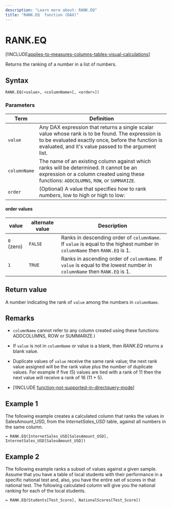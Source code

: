 ```yaml
---
description: "Learn more about: RANK.EQ"
title: "RANK.EQ  function (DAX)"
---
```

# RANK.EQ

[!INCLUDE[applies-to-measures-columns-tables-visual-calculations](includes/applies-to-measures-columns-tables-visual-calculations.md)]

Returns the ranking of a number in a list of numbers.  
  
## Syntax  
  
```dax
RANK.EQ(<value>, <columnName>[, <order>])  
```
  
### Parameters

|Term|Definition|  
|--------|--------------|  
|`value` |Any DAX expression that returns a single scalar value whose rank is to be found. The expression is to be evaluated exactly once, before the function is evaluated, and it's value passed to the argument list.  |  
|`columnName` |The name of an existing column against which ranks will be determined. It cannot be an expression or a column created using these functions: `ADDCOLUMNS`, `ROW`, or `SUMMARIZE`. |
|`order` |(Optional) A value that specifies how to rank *numbers*, low to high or high to low: |

#### order values

|value|alternate value|Description|  
|-----|-----|-----|  
|`0` (zero)|`FALSE`|Ranks in descending order of `columnName`. If `value` is equal to the highest number in `columnName` then `RANK.EQ` is 1.|  
|`1`|`TRUE`|Ranks in ascending order of `columnName`. If `value` is equal to the lowest number in `columnName` then `RANK.EQ` is 1.|  
  
## Return value

A number indicating the rank of `value` among the numbers in `columnName`.  
  
## Remarks  
  
- `columnName` cannot refer to any column created using these functions: ADDCOLUMNS, ROW or SUMMARIZE.I  
  
- If `value` is not in `columnName` or value is a blank, then *RANK.EQ* returns a blank value.  
  
- Duplicate values of `value` receive the same rank value; the next rank value assigned will be the rank value plus the number of duplicate values. For example if five (5) values are tied with a rank of 11 then the next value will receive a rank of 16 (11 + 5).  

- [!INCLUDE [function-not-supported-in-directquery-mode](includes/function-not-supported-in-directquery-mode.md)]

## Example 1

The following example creates a calculated column that ranks the values in SalesAmount_USD, from the *InternetSales_USD* table, against all numbers in the same column.  
  
```dax
= RANK.EQ(InternetSales_USD[SalesAmount_USD], InternetSales_USD[SalesAmount_USD])  
```
  
## Example 2

The following example ranks a subset of values against a given sample. Assume that you have a table of local students with their performance in a specific national test and, also, you have the entire set of scores in that national test. The following calculated column will give you the national ranking for each of the local students.  
  
```dax
= RANK.EQ(Students[Test_Score], NationalScores[Test_Score])  
```
